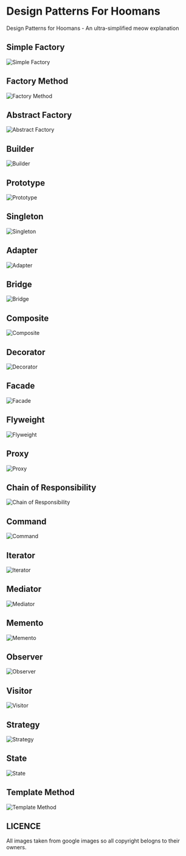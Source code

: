 # Design Patterns For Hoomans
Design Patterns for Hoomans - An ultra-simplified meow explanation

Simple Factory
--------------

![Simple Factory](https://s-media-cache-ak0.pinimg.com/736x/bc/0d/ed/bc0ded93094c5124f364f07852570655.jpg)

Factory Method
--------------

![Factory Method](https://s-media-cache-ak0.pinimg.com/originals/17/b2/7c/17b27cad32a0713048381872dc5bb91d.jpg)

Abstract Factory
----------------

![Abstract Factory](http://zfotos.smugmug.com/photos/216433888_tnEb7-M.jpg)

Builder
---------------

![Builder](http://orig12.deviantart.net/d793/f/2011/350/a/9/bob_cat_the_builder_by_captainscratch-d4jb2cd.jpg)

Prototype
------------

![Prototype](http://www.theonlinecentral.com/wp-content/uploads/2015/08/momma-cats-with-her-cute-mini-me-13.jpg)

Singleton
------------

![Singleton](http://i1.trekearth.com/photos/67146/alonecat.jpg)

Adapter
------------

![Adapter](http://vir4l.com/wp-content/uploads/2011/05/cat_group_pic.jpg)

Bridge
------------

![Bridge](http://www.cats.org.uk/uploads/branches/211/5507692-cat-m.jpg)

Composite
------------

![Composite]()

Decorator
------------

![Decorator](http://lisacall.com/images/2008/12/cat1.jpg)

Facade
------------

![Facade](http://cdn3-www.cattime.com/assets/uploads/2016/03/cats-politics-political-office.jpg)

Flyweight
------------

![Flyweight](https://media.giphy.com/media/cPZLux4Wb50tO/giphy.gif)

Proxy
------------

![Proxy]()

Chain of Responsibility
------------

![Chain of Responsibility](https://static1.squarespace.com/static/51baafcae4b06ac3549aa15d/t/55b0adc2e4b028f9ef816548/1437642184108/)

Command
------------

![Command](http://tonsofcats.com/wp-content/uploads/2013/08/Obey-my-command.jpg)

Iterator
------------

![Iterator](http://i.imgur.com/BiiYxNu.jpg)

Mediator
------------

![Mediator](http://images1.tickld.com/live/fb_826124.jpg)

Memento
------------

![Memento](http://files.dogster.com/pix/articles/a7e11fa3c256bdb2a2cd8f4039904c98_1272402064.jpg)

Observer
------------

![Observer](http://2.bp.blogspot.com/-J_p-AfLnNBI/U7pkNTDyJ8I/AAAAAAAAA2A/TGv1Ig6Bhxo/s1600/cat-in-box-14914.jpg)

Visitor
------------

![Visitor](http://oddstuffmagazine.com/wp-content/uploads/2011/10/lionvscat03.jpeg)

Strategy
------------

![Strategy]()

State
------------

![State](http://home.exetel.com.au/fanderson/faid/images/fa054.jpg)

Template Method
------------

![Template Method]()



LICENCE
-------------

All images taken from google images so all copyright belogns to their owners.

